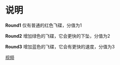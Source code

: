 # 说明
**Round1** 仅有普通的红色飞碟，分值为1

**Round2** 增加绿色的飞碟，它会更快的下坠，分值为2

**Round3** 增加蓝色的飞碟，它会有更快的速度，分值为3

[视频](http://v.youku.com/v_show/id_XMzU1MjQyNDM4OA==.html?spm=a2h3j.8428770.3416059.1)

